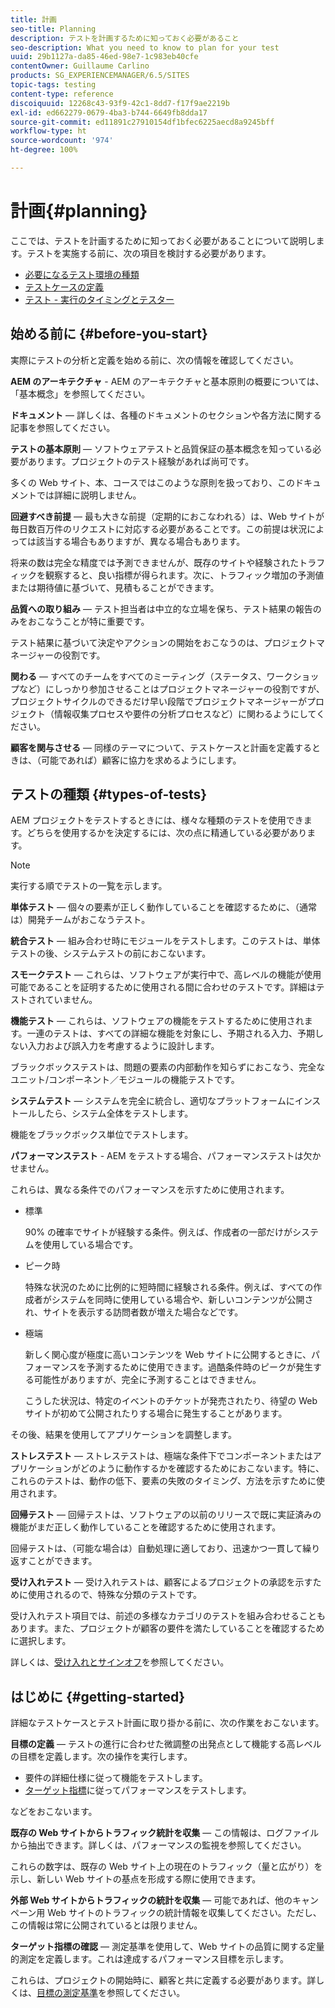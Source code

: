```yaml
---
title: 計画
seo-title: Planning
description: テストを計画するために知っておく必要があること
seo-description: What you need to know to plan for your test
uuid: 29b1127a-da85-46ed-98e7-1c983eb40cfe
contentOwner: Guillaume Carlino
products: SG_EXPERIENCEMANAGER/6.5/SITES
topic-tags: testing
content-type: reference
discoiquuid: 12268c43-93f9-42c1-8dd7-f17f9ae2219b
exl-id: ed662279-0679-4ba3-b744-6649fb8dda17
source-git-commit: ed11891c27910154df1bfec6225aecd8a9245bff
workflow-type: ht
source-wordcount: '974'
ht-degree: 100%

---
```


# 計画{#planning}

ここでは、テストを計画するために知っておく必要があることについて説明します。テストを実施する前に、次の項目を検討する必要があります。

* [必要になるテスト環境の種類](/help/sites-developing/test-environments.md)
* [テストケースの定義](/help/sites-developing/test-cases.md)
* [テスト - 実行のタイミングとテスター](/help/sites-developing/when-who.md)

## 始める前に {#before-you-start}

実際にテストの分析と定義を始める前に、次の情報を確認してください。

**AEM のアーキテクチャ** - AEM のアーキテクチャと基本原則の概要については、「基本概念」を参照してください。

**ドキュメント** ― 詳しくは、各種のドキュメントのセクションや各方法に関する記事を参照してください。

**テストの基本原則** ― ソフトウェアテストと品質保証の基本概念を知っている必要があります。プロジェクトのテスト経験があれば尚可です。

多くの Web サイト、本、コースではこのような原則を扱っており、このドキュメントでは詳細に説明しません。

**回避すべき前提** — 最も大きな前提（定期的におこなわれる）は、Web サイトが毎日数百万件のリクエストに対応する必要があることです。この前提は状況によっては該当する場合もありますが、異なる場合もあります。

将来の数は完全な精度では予測できませんが、既存のサイトや経験されたトラフィックを観察すると、良い指標が得られます。次に、トラフィック増加の予測値または期待値に基づいて、見積もることができます。

**品質への取り組み** ― テスト担当者は中立的な立場を保ち、テスト結果の報告のみをおこなうことが特に重要です。

テスト結果に基づいて決定やアクションの開始をおこなうのは、プロジェクトマネージャーの役割です。

**関わる** ― すべてのチームをすべてのミーティング（ステータス、ワークショップなど）にしっかり参加させることはプロジェクトマネージャーの役割ですが、プロジェクトサイクルのできるだけ早い段階でプロジェクトマネージャーがプロジェクト（情報収集プロセスや要件の分析プロセスなど）に関わるようにしてください。

**顧客を関与させる** ― 同様のテーマについて、テストケースと計画を定義するときは、（可能であれば）顧客に協力を求めるようにします。

## テストの種類 {#types-of-tests}

AEM プロジェクトをテストするときには、様々な種類のテストを使用できます。どちらを使用するかを決定するには、次の点に精通している必要があります。

>[!NOTE]
>
>実行する順でテストの一覧を示します。

**単体テスト** ― 個々の要素が正しく動作していることを確認するために、（通常は）開発チームがおこなうテスト。

**統合テスト** — 組み合わせ時にモジュールをテストします。このテストは、単体テストの後、システムテストの前におこないます。

**スモークテスト** — これらは、ソフトウェアが実行中で、高レベルの機能が使用可能であることを証明するために使用される間に合わせのテストです。詳細はテストされていません。

**機能テスト** — これらは、ソフトウェアの機能をテストするために使用されます。一連のテストは、すべての詳細な機能を対象にし、予期される入力、予期しない入力および誤入力を考慮するように設計します。

ブラックボックステストは、問題の要素の内部動作を知らずにおこなう、完全なユニット/コンポーネント／モジュールの機能テストです。

**システムテスト** — システムを完全に統合し、適切なプラットフォームにインストールしたら、システム全体をテストします。

機能をブラックボックス単位でテストします。

**パフォーマンステスト** - AEM をテストする場合、パフォーマンステストは欠かせません。

これらは、異なる条件でのパフォーマンスを示すために使用されます。

* 標準

   90% の確率でサイトが経験する条件。例えば、作成者の一部だけがシステムを使用している場合です。

* ピーク時

   特殊な状況のために比例的に短時間に経験される条件。例えば、すべての作成者がシステムを同時に使用している場合や、新しいコンテンツが公開され、サイトを表示する訪問者数が増えた場合などです。

* 極端

   新しく関心度が極度に高いコンテンツを Web サイトに公開するときに、パフォーマンスを予測するために使用できます。過酷条件時のピークが発生する可能性がありますが、完全に予測することはできません。

   こうした状況は、特定のイベントのチケットが発売されたり、待望の Web サイトが初めて公開されたりする場合に発生することがあります。

その後、結果を使用してアプリケーションを調整します。

**ストレステスト** ― ストレステストは、極端な条件下でコンポーネントまたはアプリケーションがどのように動作するかを確認するためにおこないます。特に、これらのテストは、動作の低下、要素の失敗のタイミング、方法を示すために使用されます。

**回帰テスト** — 回帰テストは、ソフトウェアの以前のリリースで既に実証済みの機能がまだ正しく動作していることを確認するために使用されます。

回帰テストは、（可能な場合は）自動処理に適しており、迅速かつ一貫して繰り返すことができます。

**受け入れテスト** ― 受け入れテストは、顧客によるプロジェクトの承認を示すために使用されるので、特殊な分類のテストです。

受け入れテスト項目では、前述の多様なカテゴリのテストを組み合わせることもあります。また、プロジェクトが顧客の要件を満たしていることを確認するために選択します。

詳しくは、[受け入れとサインオフ](/help/sites-developing/acceptance-signoff.md)を参照してください。

## はじめに {#getting-started}

詳細なテストケースとテスト計画に取り掛かる前に、次の作業をおこないます。

**目標の定義** — テストの進行に合わせた微調整の出発点として機能する高レベルの目標を定義します。次の操作を実行します。

* 要件の詳細仕様に従って機能をテストします。
* [ターゲット指標](/help/managing/best-practices-further-reference.md#key-performance-indicators-and-target-metrics)に従ってパフォーマンスをテストします。

などをおこないます。

**既存の Web サイトからトラフィック統計を収集** — この情報は、ログファイルから抽出できます。詳しくは、パフォーマンスの監視を参照してください。

これらの数字は、既存の Web サイト上の現在のトラフィック（量と広がり）を示し、新しい Web サイトの基点を形成する際に使用できます。

**外部 Web サイトからトラフィックの統計を収集** ― 可能であれば、他のキャンペーン用 Web サイトのトラフィックの統計情報を収集してください。ただし、この情報は常に公開されているとは限りません。

**ターゲット指標の確認** ― 測定基準を使用して、Web サイトの品質に関する定量的測定を定義します。これは達成するパフォーマンス目標を示します。

これらは、プロジェクトの開始時に、顧客と共に定義する必要があります。詳しくは、[目標の測定基準](/help/sites-developing/planning.md)を参照してください。
